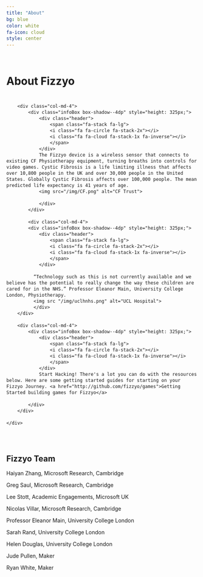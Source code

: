 ```yaml
---
title: "About"
bg: blue
color: white
fa-icon: cloud
style: center
---
```


<br>

# About Fizzyo

<div class="container-flud" style="margin-top: 40px;">
    <div class="row">

        <div class="col-md-4">
            <div class="infoBox box-shadow--4dp" style="height: 325px;">
                <div class="header">
                    <span class="fa-stack fa-lg">
                    <i class="fa fa-circle fa-stack-2x"></i>
                    <i class="fa fa-cloud fa-stack-1x fa-inverse"></i>
                    </span>                
                </div>
                The Fizzyo device is a wireless sensor that connects to existing CF Physiotherapy equipment, turning breaths into controls for video games. Cystic Fibrosis is a life limiting illness that affects over 10,800 people in the UK and over 30,000 people in the United States. Globally Cystic Fibrosis affects over 100,000 people. The mean predicted life expectancy is 41 years of age.
                <img src="/img/CF.png" alt="CF Trust">

                </div>
            </div>    

            <div class="col-md-4">
            <div class="infoBox box-shadow--4dp" style="height: 325px;">
                <div class="header">
                    <span class="fa-stack fa-lg">
                    <i class="fa fa-circle fa-stack-2x"></i>
                    <i class="fa fa-cloud fa-stack-1x fa-inverse"></i>
                    </span>                
                </div>
            
              “Technology such as this is not currently available and we believe has the potential to really change the way these children are cared for in the NHS.” Professor Eleanor Main, University College London, Physiotherapy.
              <img src "/img/uclhnhs.png" alt="UCL Hospital">
              </div>
        </div>

        <div class="col-md-4">
            <div class="infoBox box-shadow--4dp" style="height: 325px;">
                <div class="header">
                    <span class="fa-stack fa-lg">
                    <i class="fa fa-circle fa-stack-2x"></i>
                    <i class="fa fa-cloud fa-stack-1x fa-inverse"></i>
                    </span>                
                </div>
                Start Hacking! There's a lot you can do with the resources below. Here are some getting started guides for starting on your Fizzyo Journey. <a href="http://github.com/fizzyo/games">Getting Started building games for Fizzyo</a>

            </div>        
        </div>
        
    </div>
</div>

<div style="height: 30px;"></div>

## Fizzyo Team

<p>Haiyan Zhang, Microsoft Research, Cambridge</p>
<p>Greg Saul, Microsoft Research, Cambridge</p>
<p>Lee Stott, Academic Engagements, Microsoft UK</p>
<p>Nicolas Villar, Microsoft Research, Cambridge<p>
<p>Professor Eleanor Main, University College London</p>
<p>Sarah Rand, University College London</p>
<p>Helen Douglas, University College London</p>
<p>Jude Pullen, Maker</p>
<p>Ryan White, Maker</p>



<br>
<br>
<br>